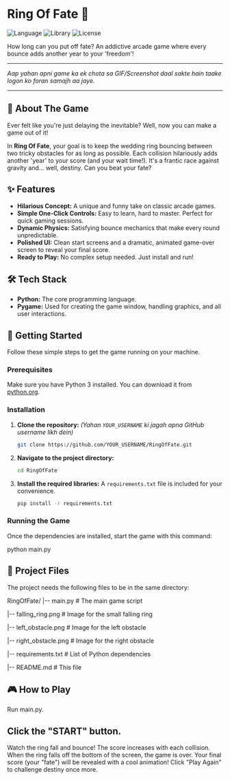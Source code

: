# Ring Of Fate 💍

![Language](https://img.shields.io/badge/Language-Python-blue.svg) ![Library](https://img.shields.io/badge/Library-Pygame-red.svg) ![License](https://img.shields.io/badge/License-MIT-green.svg)

How long can you put off fate? An addictive arcade game where every bounce adds another year to your 'freedom'!

---

*Aap yahan apni game ka ek chota sa GIF/Screenshot daal sakte hain taake logon ko foran samajh aa jaye.*

 

---

## 📜 About The Game

Ever felt like you're just delaying the inevitable? Well, now you can make a game out of it! 

In **Ring Of Fate**, your goal is to keep the wedding ring bouncing between two tricky obstacles for as long as possible. Each collision hilariously adds another 'year' to your score (and your wait time!). It's a frantic race against gravity and... well, destiny. Can you beat your fate?

## ✨ Features

*   **Hilarious Concept:** A unique and funny take on classic arcade games.
*   **Simple One-Click Controls:** Easy to learn, hard to master. Perfect for quick gaming sessions.
*   **Dynamic Physics:** Satisfying bounce mechanics that make every round unpredictable.
*   **Polished UI:** Clean start screens and a dramatic, animated game-over screen to reveal your final score.
*   **Ready to Play:** No complex setup needed. Just install and run!

## 🛠️ Tech Stack

*   **Python:** The core programming language.
*   **Pygame:** Used for creating the game window, handling graphics, and all user interactions.

## 🚀 Getting Started

Follow these simple steps to get the game running on your machine.

### Prerequisites

Make sure you have Python 3 installed. You can download it from [python.org](https://www.python.org/downloads/).

### Installation

1.  **Clone the repository:** 
    *(Yahan `YOUR_USERNAME` ki jagah apna GitHub username likh dein)*
    ```bash
    git clone https://github.com/YOUR_USERNAME/RingOfFate.git
    ```

2.  **Navigate to the project directory:**
    ```bash
    cd RingOfFate
    ```

3.  **Install the required libraries:**
    A `requirements.txt` file is included for your convenience.
    ```bash
    pip install -r requirements.txt
    ```

### Running the Game

Once the dependencies are installed, start the game with this command:

python main.py

## 📂 Project Files
The project needs the following files to be in the same directory:

RingOfFate/
|-- main.py              # The main game script

|-- falling_ring.png     # Image for the small falling ring

|-- left_obstacle.png    # Image for the left obstacle

|-- right_obstacle.png   # Image for the right obstacle

|-- requirements.txt     # List of Python dependencies

|-- README.md            # This file

## 🎮 How to Play

Run main.py.


## Click the "START" button.

Watch the ring fall and bounce! The score increases with each collision.
When the ring falls off the bottom of the screen, the game is over.
Your final score (your "fate") will be revealed with a cool animation!
Click "Play Again" to challenge destiny once more.
